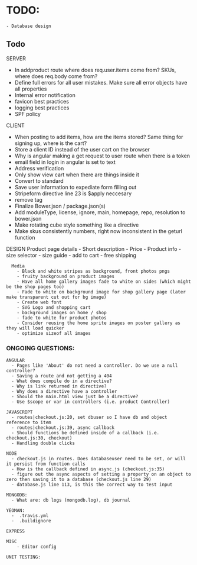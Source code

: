 # TODO:
    - Database design

## Todo 
  SERVER
  - In addproduct route where does req.user.items come from? SKUs, where does req.body come from?
  - Define full errors for all user mistakes. Make sure all error objects have all properties
  - Internal error notification
  - favicon best practices
  - logging best practices
  - SPF policy
 
  CLIENT
  - When posting to add items, how are the items stored? Same thing for signing up, where is the cart?
  - Store a client ID instead of the user cart on the browser
  - Why is angular making a get request to user route when there is a token
  - email field in login in angular is set to text
  - Address verification
  - Only show view cart when there are things inside it
  - Convert to standard
  - Save user information to expediate form filling out
  - Stripeform directive line 23 is $apply neccesary
  - remove <base> tag
  - Finalize Bower.json / package.json(s)
  - Add moduleType, license, ignore, main, homepage, repo, resolution to bower.json
  - Make rotating cube style something like a directive
  - Make skus consistently numbers, right now inconsistent in the geturl function

  DESIGN
      Product page details
	    - Short description
        - Price
	    - Product info
	    - size selector
	    - size guide
	    - add to cart
        - free shipping

      Media
        - Black and white stripes as background, front photos pngs
        - fruity background on product images
        - Have all home gallery images fade to white on sides (which might be the shop pages too)
        - Fade to white on background image for shop gallery page (later make transparent cut out for bg image)
        - Create web font
        - SVG Logo and shopping cart
        - background images on home / shop
        - fade to white for product photos
        - Consider reusing the home sprite images on poster gallery as they will load quicker
        - optimize sizeof all images
      
### ONGOING QUESTIONS:
    ANGULAR
      - Pages like 'About' do not need a controller. Do we use a null controller?
      - Saving a route and not getting a 404
      - What does compile do in a directive?
      - Why is link returned in directive?
      - Why does a directive have a controller
      - Should the main.html view just be a directive?
      - Use $scope or var in controllers (i.e. product Controller)

    JAVASCRIPT
      - routes|checkout.js:20, set dbuser so I have db and object reference to item
      - routes|checkout.js:39, async callback
      - Should functions be defined inside of a callback (i.e. checkout.js:30, checkout)
      - Handling double clicks

    NODE
      - checkout.js in routes. Does databaseuser need to be set, or will it persist from function calls
      - How is the callback defined in async.js (checkout.js:35)
      - figure out the async aspects of setting a property on an object to zero then saving it to a database (checkout.js line 29)
      - database.js line 113, is this the correct way to test input

    MONGODB:
      - What are: db logs (mongodb.log), db journal

    YEOMAN:
      -  .travis.yml
      -  .buildignore
      
    EXPRESS

    MISC
        - Editor config

    UNIT TESTING:

